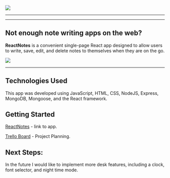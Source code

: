 <img src="https://i.imgur.com/NWLO3Mm.png"/>

---

---

## Not enough note writing apps on the web?

**ReactNotes** is a convenient single-page React app designed to allow users to write, save, edit, and delete notes to themselves when they are on the go.

<img src="https://i.imgur.com/rsKXdZV.png"/>

---

## Technologies Used

This app was developed using JavaScript, HTML, CSS, NodeJS, Express, MongoDB, Mongoose, and the React framework.

## Getting Started

[ReactNotes](https://reactnotescl.herokuapp.com/) - link to app.

[Trello Board](https://trello.com/b/5hacchqO/reactnotes) - Project Planning.

## Next Steps:

In the future I would like to implement more desk features, including a clock, font selector, and night time mode.